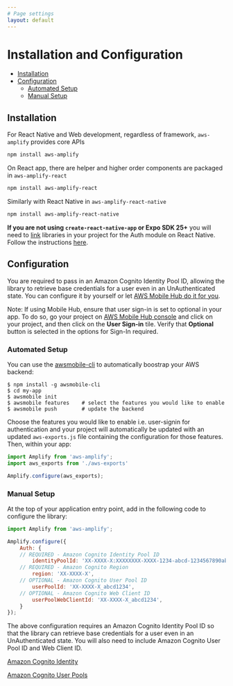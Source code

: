 ```yaml
---
# Page settings
layout: default
---
```


# Installation and Configuration

* [Installation](#installation)
* [Configuration](#configuration)
  - [Automated Setup](#automated-setup)
  - [Manual Setup](#manual-setup)

## Installation

For React Native and Web development, regardless of framework, `aws-amplify` provides core APIs

```bash
npm install aws-amplify
```

On React app, there are helper and higher order components are packaged in `aws-amplify-react`

```bash
npm install aws-amplify-react
```

Similarly with React Native in `aws-amplify-react-native`

```bash
npm install aws-amplify-react-native
```

**If you are not using `create-react-native-app` or Expo SDK 25+** you will need to [link](https://facebook.github.io/react-native/docs/linking-libraries-ios.html) libraries in your project for the Auth module on React Native. Follow the instructions [here](https://github.com/aws/aws-amplify/blob/master/media/quick_start.md#react-native-development).

## Configuration

You are required to pass in an Amazon Cognito Identity Pool ID, allowing the library to retrieve base credentials for a user even in an UnAuthenticated state. You can configure it by yourself or let [AWS Mobile Hub do it for you](#automated-setup).

Note: If using Mobile Hub, ensure that user sign-in is set to optional in your app. To do so, go your project on [AWS Mobile Hub console](https://console.aws.amazon.com/mobilehub/home.html#/) and click on your project, and then click on the **User Sign-in** tile. Verify that **Optional**
button is selected in the options for Sign-In required.

### Automated Setup

You can use the [awsmobile-cli](https://github.com/aws/awsmobile-cli) to automatically boostrap your AWS backend:

```
$ npm install -g awsmobile-cli
$ cd my-app
$ awsmobile init
$ awsmobile features    # select the features you would like to enable
$ awsmobile push        # update the backend
```

Choose the features you would like to enable i.e. user-signin for authentication and your project will automatically be updated with an updated `aws-exports.js` file containing the configuration for those features. Then, within your app:

```js
import Amplify from 'aws-amplify';
import aws_exports from './aws-exports'

Amplify.configure(aws_exports);
```

### Manual Setup

At the top of your application entry point, add in the following code to configure the library:

```js
import Amplify from 'aws-amplify';

Amplify.configure({
    Auth: {
    // REQUIRED - Amazon Cognito Identity Pool ID
        identityPoolId: 'XX-XXXX-X:XXXXXXXX-XXXX-1234-abcd-1234567890ab', 
    // REQUIRED - Amazon Cognito Region    
        region: 'XX-XXXX-X', 
    // OPTIONAL - Amazon Cognito User Pool ID
        userPoolId: 'XX-XXXX-X_abcd1234', 
    // OPTIONAL - Amazon Cognito Web Client ID
        userPoolWebClientId: 'XX-XXXX-X_abcd1234', 
    }
});
```

The above configuration requires an Amazon Cognito Identity Pool ID so that the library can retrieve base credentials for a user even in an UnAuthenticated state. You will also need to include Amazon Cognito User Pool ID and Web Client ID.

[Amazon Cognito Identity](http://docs.aws.amazon.com/cognito/latest/developerguide/getting-started-with-identity-pools.html)

[Amazon Cognito User Pools](http://docs.aws.amazon.com/cognito/latest/developerguide/getting-started-with-cognito-user-pools.html)

